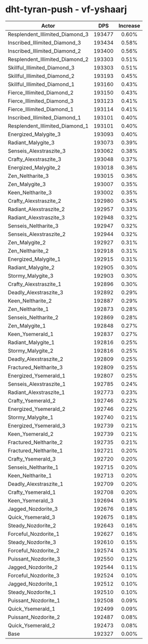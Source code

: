 # dht-tyran-push - vf-yshaarj
| Actor | DPS | Increase |
|---|:---:|:---:|
|Resplendent_Illimited_Diamond_3|193477|0.60%|
|Inscribed_Illimited_Diamond_3|193434|0.58%|
|Inscribed_Illimited_Diamond_2|193400|0.56%|
|Resplendent_Illimited_Diamond_2|193303|0.51%|
|Skillful_Illimited_Diamond_3|193303|0.51%|
|Skillful_Illimited_Diamond_2|193193|0.45%|
|Skillful_Illimited_Diamond_1|193160|0.43%|
|Fierce_Illimited_Diamond_2|193150|0.43%|
|Fierce_Illimited_Diamond_3|193123|0.41%|
|Fierce_Illimited_Diamond_1|193114|0.41%|
|Inscribed_Illimited_Diamond_1|193101|0.40%|
|Resplendent_Illimited_Diamond_1|193101|0.40%|
|Energized_Malygite_3|193093|0.40%|
|Radiant_Malygite_3|193073|0.39%|
|Senseis_Alexstraszite_3|193062|0.38%|
|Crafty_Alexstraszite_3|193048|0.37%|
|Energized_Malygite_2|193018|0.36%|
|Zen_Neltharite_3|193015|0.36%|
|Zen_Malygite_3|193007|0.35%|
|Keen_Neltharite_3|193002|0.35%|
|Crafty_Alexstraszite_2|192980|0.34%|
|Radiant_Alexstraszite_2|192957|0.33%|
|Radiant_Alexstraszite_3|192948|0.32%|
|Senseis_Neltharite_3|192947|0.32%|
|Senseis_Alexstraszite_2|192944|0.32%|
|Zen_Malygite_2|192927|0.31%|
|Zen_Neltharite_2|192918|0.31%|
|Energized_Malygite_1|192915|0.31%|
|Radiant_Malygite_2|192905|0.30%|
|Stormy_Malygite_3|192903|0.30%|
|Crafty_Alexstraszite_1|192896|0.30%|
|Deadly_Alexstraszite_3|192892|0.29%|
|Keen_Neltharite_2|192887|0.29%|
|Zen_Neltharite_1|192873|0.28%|
|Senseis_Neltharite_2|192869|0.28%|
|Zen_Malygite_1|192848|0.27%|
|Keen_Ysemerald_1|192837|0.27%|
|Radiant_Malygite_1|192816|0.25%|
|Stormy_Malygite_2|192816|0.25%|
|Deadly_Alexstraszite_2|192809|0.25%|
|Fractured_Neltharite_3|192809|0.25%|
|Energized_Ysemerald_1|192807|0.25%|
|Senseis_Alexstraszite_1|192785|0.24%|
|Radiant_Alexstraszite_1|192773|0.23%|
|Crafty_Ysemerald_2|192746|0.22%|
|Energized_Ysemerald_2|192746|0.22%|
|Stormy_Malygite_1|192740|0.21%|
|Energized_Ysemerald_3|192739|0.21%|
|Keen_Ysemerald_2|192739|0.21%|
|Fractured_Neltharite_2|192735|0.21%|
|Fractured_Neltharite_1|192721|0.20%|
|Crafty_Ysemerald_3|192720|0.20%|
|Senseis_Neltharite_1|192715|0.20%|
|Keen_Neltharite_1|192713|0.20%|
|Deadly_Alexstraszite_1|192709|0.20%|
|Crafty_Ysemerald_1|192708|0.20%|
|Keen_Ysemerald_3|192694|0.19%|
|Jagged_Nozdorite_3|192676|0.18%|
|Quick_Ysemerald_3|192675|0.18%|
|Steady_Nozdorite_2|192643|0.16%|
|Forceful_Nozdorite_1|192627|0.16%|
|Steady_Nozdorite_3|192610|0.15%|
|Forceful_Nozdorite_2|192574|0.13%|
|Puissant_Nozdorite_3|192550|0.12%|
|Jagged_Nozdorite_2|192544|0.11%|
|Forceful_Nozdorite_3|192524|0.10%|
|Jagged_Nozdorite_1|192512|0.10%|
|Steady_Nozdorite_1|192510|0.10%|
|Puissant_Nozdorite_1|192508|0.09%|
|Quick_Ysemerald_1|192499|0.09%|
|Puissant_Nozdorite_2|192487|0.08%|
|Quick_Ysemerald_2|192473|0.08%|
|Base|192327|0.00%|
